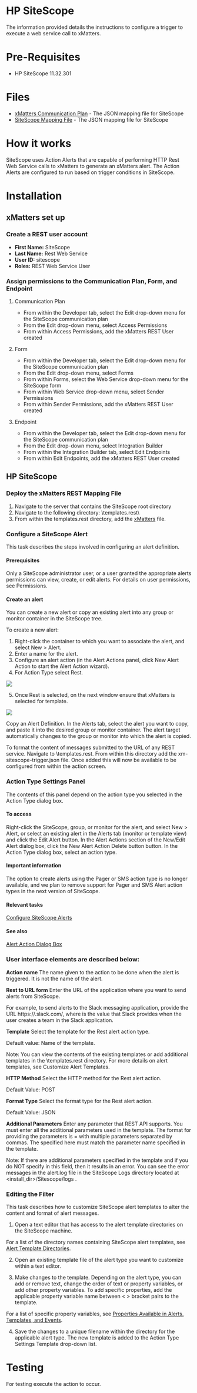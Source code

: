 # HP SiteScope
The information provided details the instructions to configure a trigger to execute a web service call to xMatters.

# Pre-Requisites
* HP SiteScope 11.32.301

# Files
* [xMatters Communication Plan](SiteScope.zip) - The JSON mapping file for SiteScope
* [SiteScope Mapping File](xMatters) - The JSON mapping file for SiteScope

# How it works
SiteScope uses Action Alerts that are capable of performing HTTP Rest Web Service calls to xMatters to generate an xMatters alert. The Action Alerts are configured to run based on trigger conditions in SiteScope.

# Installation

## xMatters set up
### Create a REST user account
* **First Name:** SiteScope
* **Last Name:** Rest Web Service
* **User ID:** sitescope
* **Roles:** REST Web Service User

### Assign permissions to the Communication Plan, Form, and Endpoint  
1. Communication Plan
      * From within the Developer tab, select the Edit drop-down menu for the SiteScope communication plan
      * From the Edit drop-down menu, select Access Permissions
      * From within Access Permissions, add the xMatters REST User created

2. Form
      * From within the Developer tab, select the Edit drop-down menu for the SiteScope communication plan
      * From the Edit drop-down menu, select Forms
      * From within Forms, select the Web Service drop-down menu for the SiteScope form
      * From within Web Service drop-down menu, select Sender Permissions
      * From within Sender Permissions, add the xMatters REST User created

3. Endpoint
      * From within the Developer tab, select the Edit drop-down menu for the SiteScope communication plan
      * From the Edit drop-down menu, select Integration Builder
      * From within the Integration Builder tab, select Edit Endpoints
      * From within Edit Endpoints, add the xMatters REST User created

## HP SiteScope

### Deploy the xMatters REST Mapping File

1. Navigate to the server that contains the SiteScope root directory
2. Navigate to the following directory: <SiteScope root directory>\templates.rest\
3. From within the templates.rest directory, add the [xMatters](xMatters) file.

### Configure a SiteScope Alert

This task describes the steps involved in configuring an alert definition.

#### Prerequisites

Only a SiteScope administrator user, or a user granted the appropriate alerts permissions can view, create, or edit alerts. For details on user permissions, see Permissions.

#### Create an alert

You can create a new alert or copy an existing alert into any group or monitor container in the SiteScope tree.

To create a new alert:
1. Right-click the container to which you want to associate the alert, and select New > Alert.
2. Enter a name for the alert.
3. Configure an alert action (in the Alert Actions panel, click New Alert Action to start the Alert Action wizard).
4. For Action Type select Rest.

<kbd>
  <img src="https://github.com/matthewhenry1/xm-labs-sitescope/blob/master/media/action_type.png">
</kbd>

5. Once Rest is selected, on the next window ensure that xMatters is selected for template.


<kbd>
  <img src="https://github.com/matthewhenry1/xm-labs-sitescope/blob/master/media/action_type_settings.png">
</kbd>

Copy an Alert Definition. In the Alerts tab, select the alert you want to copy, and paste it into the desired group or monitor container. The alert target automatically changes to the group or monitor into which the alert is copied.


To format the content of messages submitted to the URL of any REST service. Navigate to <SiteScope root directory>\templates.rest. From within this directory add the xm-sitescope-trigger.json file. Once added this will now be available to be configured from within the action screen.


### Action Type Settings Panel
The contents of this panel depend on the action type you selected in the Action Type dialog box.

#### To access
Right-click the SiteScope, group, or monitor for the alert, and select New > Alert, or select an existing alert in the Alerts tab (monitor or template view) and click the Edit Alert  button. In the Alert Actions section of the New/Edit Alert dialog box, click the New Alert Action Delete button button. In the Action Type dialog box, select an action type.

#### Important information
The option to create alerts using the Pager or SMS action type is no longer available, and we plan to remove support for Pager and SMS Alert action types in the next version of SiteScope.

#### Relevant tasks
[Configure SiteScope Alerts](http://sitescope-help.saas.hpe.com/en/11.40/Online/Content/Use/alert_workflow.htm)

#### See also
[Alert Action Dialog Box](http://sitescope-help.saas.hpe.com/en/11.40/Online/Content/Use/Action_Type_Settings_Panel.htm)

### User interface elements are described below:

**Action name** The name given to the action to be done when the alert is triggered. It is not the name of the alert.

**Rest to URL form** Enter the URL of the application where you want to send alerts from SiteScope.

For example, to send alerts to the Slack messaging application, provide the URL https://<text>.slack.com/<TOKEN KEY>, where <TOKEN KEY> is the value that Slack provides when the user creates a team in the Slack application.

**Template** Select the template for the Rest alert action type.

Default value: Name of the template.

Note: You can view the contents of the existing templates or add additional templates in the <SiteScope root directory>\templates.rest directory. For more details on alert templates, see Customize Alert Templates.

**HTTP Method** Select the HTTP method for the Rest alert action.

Default Value: POST

**Format Type**	Select the format type for the Rest alert action.

Default Value: JSON

**Additional Parameters**	Enter any parameter that REST API supports. You must enter all the additional parameters used in the template. The format for providing the parameters is <name> = <value> with multiple parameters separated by commas. The <name> specified here must match the parameter name specified in the template.

Note: If there are additional parameters specified in the template and if you do NOT specify in this field, then it results in an error. You can see the error messages in the alert.log file in the SiteScope Logs directory located at <install_dir>/Sitescope/logs .


### Editing the Filter
This task describes how to customize SiteScope alert templates to alter the content and format of alert messages.
1. Open a text editor that has access to the alert template directories on the SiteScope machine.

For a list of the directory names containing SiteScope alert templates, see [Alert Template Directories](http://sitescope-help.saas.hpe.com/en/11.40/Online/Content/Use/cust_alert_templates.htm#Alert_Template_Directories).

2. Open an existing template file of the alert type you want to customize within a text editor.

3. Make changes to the template. Depending on the alert type, you can add or remove text, change the order of text or property variables, or add other property variables. To add specific properties, add the applicable property variable name between < > bracket pairs to the template.

For a list of specific property variables, see [Properties Available in Alerts, Templates, and Events](http://sitescope-help.saas.hpe.com/en/11.40/Online/Content/Use/alert_properties_directory.htm).

4. Save the changes to a unique filename within the directory for the applicable alert type. The new template is added to the Action Type Settings Template drop-down list.

# Testing
For testing execute the action to occur.
